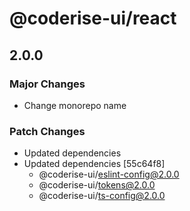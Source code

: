 # @coderise-ui/react

## 2.0.0

### Major Changes

- Change monorepo name

### Patch Changes

- Updated dependencies
- Updated dependencies [55c64f8]
  - @coderise-ui/eslint-config@2.0.0
  - @coderise-ui/tokens@2.0.0
  - @coderise-ui/ts-config@2.0.0
